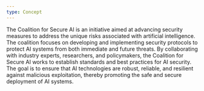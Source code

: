 ```yaml
---
type: Concept
---
```


The Coalition for Secure AI is an initiative aimed at advancing security measures to address the unique risks associated with artificial intelligence. The coalition focuses on developing and implementing security protocols to protect AI systems from both immediate and future threats. By collaborating with industry experts, researchers, and policymakers, the Coalition for Secure AI works to establish standards and best practices for AI security. The goal is to ensure that AI technologies are robust, reliable, and resilient against malicious exploitation, thereby promoting the safe and secure deployment of AI systems.